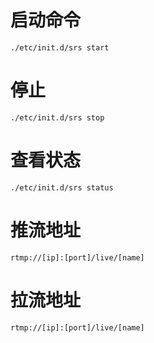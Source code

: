 # 启动命令
```shell
./etc/init.d/srs start
```

# 停止
```shell
./etc/init.d/srs stop
```

# 查看状态
```shell
./etc/init.d/srs status
```

# 推流地址
```shell
rtmp://[ip]:[port]/live/[name]
```
# 拉流地址
```shell
rtmp://[ip]:[port]/live/[name]
```
